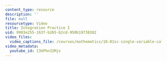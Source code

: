 ```yaml
---
content_type: resource
description: ''
file: null
resourcetype: Video
title: Integration Practice I
uid: 9983e255-163f-b265-b2cd-950b19738382
video_files:
  video_captions_file: /courses/mathematics/18-01sc-single-variable-calculus-fall-2010/unit-4-techniques-of-integration/exam-4/session-85-review-for-exam-4/integration-practice-i/13UPhn32Mjs.vtt
video_metadata:
  youtube_id: 13UPhn32Mjs
---
```

